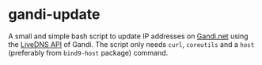 # gandi-update

A small and simple bash script to update IP addresses on [Gandi.net](https://www.gandi.net) using the [LiveDNS API](https://api.gandi.net/docs/livedns/) of Gandi. The script only needs `curl`, `coreutils` and a `host` (preferably from `bind9-host` package) command.
